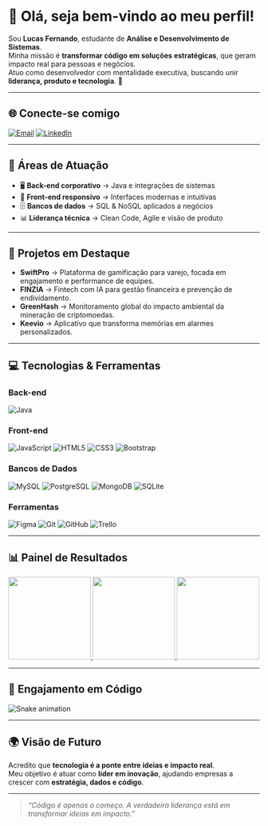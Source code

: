 # 👋 Olá, seja bem-vindo ao meu perfil!

Sou **Lucas Fernando**, estudante de **Análise e Desenvolvimento de Sistemas**.  
Minha missão é **transformar código em soluções estratégicas**, que geram impacto real para pessoas e negócios.  
Atuo como desenvolvedor com mentalidade executiva, buscando unir **liderança, produto e tecnologia**. 🚀

---

## 🌐 Conecte-se comigo
[![Email](https://img.shields.io/badge/Email-0A66C2?logo=gmail&logoColor=white)](mailto:lucasferdev01@gmail.com)
[![LinkedIn](https://img.shields.io/badge/LinkedIn-0A66C2?logo=linkedin&logoColor=white)](https://www.linkedin.com/in/lucas-fernando-silva-6a8903368)

---

## 💼 Áreas de Atuação
- 🖥️ **Back-end corporativo** → Java e integrações de sistemas  
- 🎨 **Front-end responsivo** → Interfaces modernas e intuitivas  
- 🗄️ **Bancos de dados** → SQL & NoSQL aplicados a negócios  
- 📊 **Liderança técnica** → Clean Code, Agile e visão de produto  

---

## 🚀 Projetos em Destaque
- **SwiftPro** → Plataforma de gamificação para varejo, focada em engajamento e performance de equipes.  
- **FINZIA** → Fintech com IA para gestão financeira e prevenção de endividamento.  
- **GreenHash** → Monitoramento global do impacto ambiental da mineração de criptomoedas.  
- **Keevio** → Aplicativo que transforma memórias em alarmes personalizados.  

---

## 💻 Tecnologias & Ferramentas

### Back-end
![Java](https://img.shields.io/badge/Java-000000?logo=openjdk&logoColor=0A66C2)

### Front-end
![JavaScript](https://img.shields.io/badge/JavaScript-000000?logo=javascript&logoColor=0A66C2)
![HTML5](https://img.shields.io/badge/HTML5-000000?logo=html5&logoColor=0A66C2)
![CSS3](https://img.shields.io/badge/CSS3-000000?logo=css3&logoColor=0A66C2)
![Bootstrap](https://img.shields.io/badge/Bootstrap-000000?logo=bootstrap&logoColor=0A66C2)

### Bancos de Dados
![MySQL](https://img.shields.io/badge/MySQL-000000?logo=mysql&logoColor=0A66C2)
![PostgreSQL](https://img.shields.io/badge/PostgreSQL-000000?logo=postgresql&logoColor=0A66C2)
![MongoDB](https://img.shields.io/badge/MongoDB-000000?logo=mongodb&logoColor=0A66C2)
![SQLite](https://img.shields.io/badge/SQLite-000000?logo=sqlite&logoColor=0A66C2)

### Ferramentas
![Figma](https://img.shields.io/badge/Figma-000000?logo=figma&logoColor=0A66C2)
![Git](https://img.shields.io/badge/Git-000000?logo=git&logoColor=0A66C2)
![GitHub](https://img.shields.io/badge/GitHub-000000?logo=github&logoColor=0A66C2)
![Trello](https://img.shields.io/badge/Trello-000000?logo=trello&logoColor=0A66C2)

---

## 📊 Painel de Resultados

<a href="https://github.com/anuraghazra/github-readme-stats">
  <img height="165" src="https://github-readme-stats.vercel.app/api/top-langs/?username=LucasFerdev&layout=compact&langs_count=8&theme=transparent&hide_border=true&title_color=0A66C2&text_color=0A66C2&bg_color=000000" />
</a>

<a href="https://github.com/anuraghazra/github-readme-stats">
  <img height="165" src="https://github-readme-stats.vercel.app/api?username=LucasFerdev&show_icons=true&include_all_commits=true&count_private=true&theme=transparent&hide_border=true&title_color=0A66C2&text_color=0A66C2&icon_color=0A66C2&bg_color=000000" />
</a>

<a href="https://git.io/streak-stats">
  <img height="165" src="https://streak-stats.demolab.com?user=LucasFerdev&theme=dark&hide_border=true&ring=0A66C2&fire=0A66C2&currStreakLabel=0A66C2&background=000000&sideNums=0A66C2&sideLabels=0A66C2&dates=0A66C2" />
</a>

---

## 🐍 Engajamento em Código
![Snake animation](https://github.com/LucasFerdev/LucasFerdev/blob/output/snake.svg)

---

## 🌍 Visão de Futuro
Acredito que **tecnologia é a ponte entre ideias e impacto real**.  
Meu objetivo é atuar como **líder em inovação**, ajudando empresas a crescer com **estratégia, dados e código**.  

---

> _“Código é apenas o começo. A verdadeira liderança está em transformar ideias em impacto.”_
